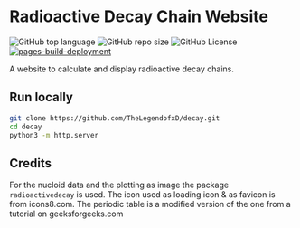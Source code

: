 # Radioactive Decay Chain Website
![GitHub top language](https://img.shields.io/github/languages/top/TheLegendofxD/decay?style=plastic)
![GitHub repo size](https://img.shields.io/github/repo-size/TheLegendofxD/decay?style=plastic)
![GitHub License](https://img.shields.io/github/license/TheLegendofxD/decay?style=plastic)
[![pages-build-deployment](https://github.com/TheLegendofxD/decay/actions/workflows/pages/pages-build-deployment/badge.svg)](https://github.com/TheLegendofxD/decay/actions/workflows/pages/pages-build-deployment)

A website to calculate and display radioactive decay chains.

## Run locally
```bash
git clone https://github.com/TheLegendofxD/decay.git
cd decay
python3 -m http.server
```

## Credits
For the nucloid data and the plotting as image the package ```radioactivedecay``` is used.
The icon used as loading icon & as favicon is from icons8.com.
The periodic table is a modified version of the one from a tutorial on geeksforgeeks.com